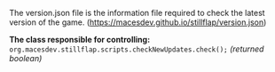 The version.json file is the information file required to check the latest version of the game. (https://macesdev.github.io/stillflap/version.json)

**The class responsible for controlling:** ```org.macesdev.stillflap.scripts.checkNewUpdates.check();``` _(returned boolean)_
